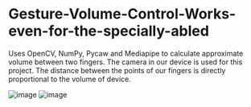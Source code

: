 # Gesture-Volume-Control-Works-even-for-the-specially-abled

Uses OpenCV, NumPy, Pycaw and Mediapipe to calculate approximate volume between two fingers. The camera in our device is used for this project. The distance between the points of our fingers is directly proportional to the volume of device.

![image](https://user-images.githubusercontent.com/63391946/168444986-a2ac54d8-b5c7-4706-98ae-7cec12a7db25.png)
![image](https://user-images.githubusercontent.com/63391946/168444999-e62188c7-d01f-479f-b979-03ce54fc1eb0.png)
